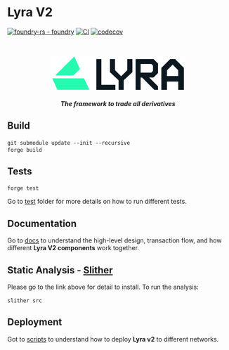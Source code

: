 # Lyra V2

[![foundry-rs - foundry](https://img.shields.io/static/v1?label=foundry-rs&message=foundry&color=blue&logo=github)](https://github.com/foundry-rs/foundry "Go to GitHub repo")
[![CI](https://github.com/lyra-finance/v2-core/actions/workflows/ci.yml/badge.svg)](https://github.com/lyra-finance/v2-core/actions/workflows/ci.yml)
[![codecov](https://codecov.io/gh/lyra-finance/v2-core/branch/master/graph/badge.svg?token=43B951MYIN)](https://codecov.io/gh/lyra-finance/v2-core)

<div align="center">
  <p align='center'>
    <br>
    <br>
    <img src='./docs/imgs/overall/logo.png' alt='lyra' width="300" />
    <h5 align="center"> The framework to trade all derivatives </h6>
</p> 
</div>


## Build

```shell
git submodule update --init --recursive
forge build
```

## Tests

```
forge test
```
Go to [test](./test/) folder for more details on how to run different tests.

## Documentation

Go to [docs](./docs) to understand the high-level design, transaction flow, and how different **Lyra V2 components** work together.

## Static Analysis - [Slither](https://github.com/crytic/slither)


Please go to the link above for detail to install. To run the analysis:

```shell
slither src
```

## Deployment

Got to [scripts](./scripts) to understand how to deploy **Lyra v2** to different networks.